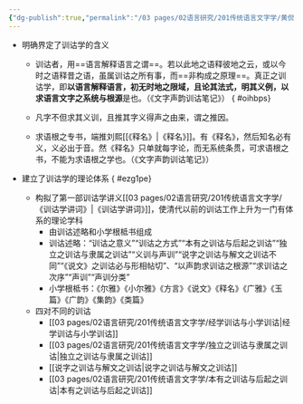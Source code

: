 ```yaml
---
{"dg-publish":true,"permalink":"/03 pages/02语言研究/201传统语言文字学/黄侃/","tags":["语言学"],"created":"2024-11-30T21:06:37.986+08:00","updated":"2025-03-01T22:35:54.601+08:00"}
---
```


- 明确界定了训诂学的含义
	- 训诂者，用==语言解释语言之谓==。若以此地之语释彼地之云，或以今时之语释昔之语，虽属训诂之所有事，而==非构成之原理==。真正之训诂学，即**以语言解释语言，初无时地之限域，且论其法式，明其义例，以求语言文字之系统与根源**是也。（《文字声韵训诂笔记》）
{ #oihbps}

	- 凡字不但求其义训，且推其字义得声之由来，谓之推因。
	- 求语根之专书，端推刘熙[[《释名》\|《释名》]]。有《释名》，然后知名必有义，义必出于音。然《释名》只单就每字论，而无系统条贯，可求语根之书，不能为求语根之学也。（《文字声韵训诂笔记》）
- 建立了训诂学的理论体系
{ #ezg1pe}

	- 构拟了第一部训诂学讲义[[03 pages/02语言研究/201传统语言文字学/《训诂学讲词》\|《训诂学讲词》]]，使清代以前的训诂工作上升为一门有体系的理论学科
		- 由训诂述略和小学根柢书组成
		- 训诂述略：“训诂之意义”“训诂之方式”“本有之训诂与后起之训诂”“独立之训诂与隶属之训诂”“义训与声训”“说字之训诂与解文之训诂不同”“《说文》之训诂必与形相帖切”、“以声韵求训诂之根源”“求训诂之次序”“声训”“声训分类”
		- 小学根柢书：《尔雅》《小尔雅》《方言》《说文》《释名》《广雅》《玉篇》《广韵》《集韵》《类篇》
	- 四对不同的训诂
		- [[03 pages/02语言研究/201传统语言文字学/经学训诂与小学训诂\|经学训诂与小学训诂]]
		- [[03 pages/02语言研究/201传统语言文字学/独立之训诂与隶属之训诂\|独立之训诂与隶属之训诂]]
		- [[说字之训诂与解文之训诂\|说字之训诂与解文之训诂]]
		- [[03 pages/02语言研究/201传统语言文字学/本有之训诂与后起之训诂\|本有之训诂与后起之训诂]]